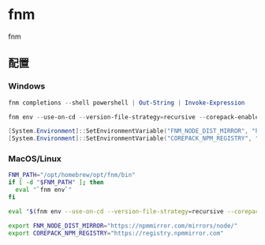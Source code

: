 # fnm

fnm

## 配置

### Windows

```powershell
fnm completions --shell powershell | Out-String | Invoke-Expression
```

```powershell
fnm env --use-on-cd --version-file-strategy=recursive --corepack-enabled --resolve-engines --shell powershell | Out-String | Invoke-Expression
```

```powershell
[System.Environment]::SetEnvironmentVariable("FNM_NODE_DIST_MIRROR", "https://npmmirror.com/mirrors/node/", "User")
[System.Environment]::SetEnvironmentVariable("COREPACK_NPM_REGISTRY", "https://registry.npmmirror.com", "User")
```

### MacOS/Linux

```sh
FNM_PATH="/opt/homebrew/opt/fnm/bin"
if [ -d "$FNM_PATH" ]; then
  eval "`fnm env`"
fi
```

```sh
eval "$(fnm env --use-on-cd --version-file-strategy=recursive --corepack-enabled --resolve-engines)"
```

```sh
export FNM_NODE_DIST_MIRROR="https://npmmirror.com/mirrors/node/"
export COREPACK_NPM_REGISTRY="https://registry.npmmirror.com"
```
